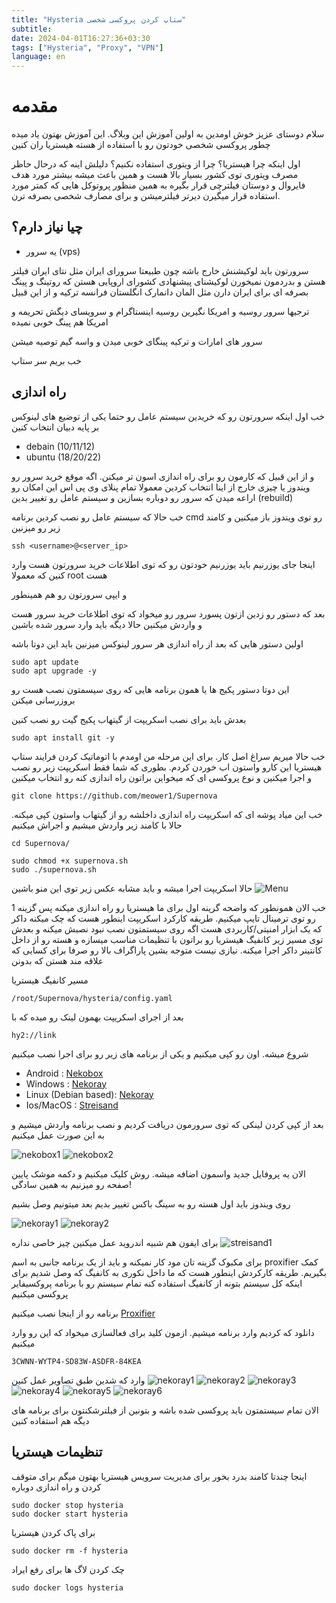 ```yaml
---
title: "Hysteria ستاپ کردن پروکسی شخصی"
subtitle:
date: 2024-04-01T16:27:36+03:30
tags: ["Hysteria", "Proxy", "VPN"]
language: en
---
```


# مقدمه

سلام دوستای عزیز خوش اومدین به اولین آموزش این وبلاگ. این آموزش بهتون یاد میده چطور پروکسی شخصی خودتون رو با استفاده از هسته هیستریا ران کنین

اول اینکه چرا هیستریا؟ چرا از ویتوری استفاده نکنیم؟ دلیلش اینه که درحال حاظر مصرف ویتوری توی کشور بسیار بالا هست و همین باعث میشه بیشتر مورد هدف فایروال و دوستان فیلترچی قرار بگیره به همین منظور پروتوکل هایی که کمتر مورد استفاده قرار میگیرن دیرتر فیلترمیشن و برای مصارف شخصی بصرفه ترن.

## چیا نیاز دارم؟

- یه سرور (vps)

سرورتون باید لوکیشنش خارج باشه چون طبیعتا سرورای ایران مثل نتای ایران فیلتر هستن و بدردمون نمیخورن لوکیشنای پیشنهادی کشورای اروپایی هستن که روتینگ و پینگ بصرفه ای برای ایران دارن مثل المان دانمارک انگلستان فرانسه ترکیه و از این قبیل

ترجیها سرور روسیه و امریکا نگیرین روسیه اینستاگرام و سرویسای دیگش تحریمه و امریکا هم پینگ خوبی نمیده

سرور های امارات و ترکیه پینگای خوبی میدن و واسه گیم توصیه میشن

خب بریم سر ستاپ

## راه اندازی

خب اول اینکه سرورتون رو که خریدین سیستم عامل رو حتما یکی از توضیع های لینوکس بر پایه دبیان انتخاب کنین

- debain (10/11/12)
- ubuntu (18/20/22)

و از این قبیل که کارمون رو برای راه اندازی اسون تر میکنن. اگه موقع خرید سرور رو ویندوز یا چیزی خارج از اینا انتخاب کردین معمولا تمام پنلای وی پی اس این امکان رو اراعه میدن که سرور رو دوباره بسازین و سیستم عامل رو تغییر بدین
(rebuild)

خب حالا که سیستم عامل رو نصب کردین برنامه
cmd
رو توی ویندوز باز میکنین و کامند زیر رو میزنین

```
ssh <username>@<server_ip>
```

اینجا جای یوزرنیم باید یوزرنیم خودتون رو که توی اطلاعات خرید سرورتون هست وارد کنین که معمولا
root هست

و ایپی سرورتون رو هم همینطور

بعد که دستور رو زدین ازتون پسورد سرور رو میخواد که توی اطلاعات خرید سرور هست و واردش میکنین حالا دیگه باید وارد سرور شده باشین

اولین دستور هایی که بعد از راه اندازی هر سرور لینوکس میزنین باید این دوتا باشه

```shell
sudo apt update
sudo apt upgrade -y
```

این دوتا دستور پکیج ها یا همون برنامه هایی که روی سیسمتون نصب هست رو بروزرسانی میکنن

بعدش باید برای نصب اسکریپت از گیتهاب پکیج گیت رو نصب کنین

```shell
sudo apt install git -y
```

خب حالا میریم سراغ اصل کار. برای این مرحله من اومدم با اتوماتیک کردن فرایند ستاپ هیستریا این کارو واستون اب خوردن کردم. بطوری که شما فقط اسکریپت زیر رو نصب و اجرا میکنین و نوع پروکسی ای که میخواین براتون راه اندازی کنه رو انتخاب میکنین

```shell
git clone https://github.com/meower1/Supernova
```

خب این میاد پوشه ای که اسکریپت راه اندازی داخلشه رو از گیتهاب واستون کپی میکنه. حالا با کامند زیر واردش میشیم و اجراش میکنیم

```shell
cd Supernova/
```

```shell
sudo chmod +x supernova.sh
sudo ./supernova.sh
```

حالا اسکریپت اجرا میشه و باید مشابه عکس زیر توی این منو باشین
![Menu](https://github.com/meower1/Supernova/blob/main/img/2.png?raw=true)

خب الان همونطور که واضحه گرینه اول برای ما هیستریا رو راه اندازی میکنه پس گزینه 1 رو توی ترمینال تایپ میکنیم.
طریقه کارکرد اسکریپت اینطور هست که چک میکنه داکر که یک ابزار امنیتی/کاربردی هست اگه روی سیستمتون نصب نبود نصبش میکنه و بعدش توی مسیر زیر کانفیگ هیستریا رو براتون با تنظیمات مناسب میسازه و هسته رو از داخل کانتینر داکر اجرا میکنه. نیازی نیست متوجه بشین پاراگراف بالا رو صرفا برای کسایی که علاقه مند هستن که بدونن

مسیر کانفیگ هیستریا

`/root/Supernova/hysteria/config.yaml`

بعد از اجرای اسکریپت بهمون لینک رو میده که با

`hy2://link`

شروع میشه. اون رو کپی میکنیم و یکی از برنامه های زیر رو برای اجرا نصب میکنیم

- Android :
  [Nekobox](https://github.com/MatsuriDayo/NekoBoxForAndroid/releases/download/1.2.9/NB4A-1.2.9-arm64-v8a.apk)
- Windows :
  [Nekoray](https://github.com/MatsuriDayo/nekoray/releases/download/3.26/nekoray-3.26-2023-12-09-windows64.zip)
- Linux (Debian based):
  [Nekoray](https://github.com/MatsuriDayo/nekoray/releases/download/3.26/nekoray-3.26-2023-12-09-debian-x64.deb)
- Ios/MacOS :
  [Streisand](https://apps.apple.com/us/app/streisand/id6450534064)

بعد از کپی کردن لینکی که توی سرورمون دریافت کردیم و نصب برنامه واردش میشیم و به این صورت عمل میکنیم

![nekobox1](https://github.com/meower1/Supernova/blob/main/img/moa1.jpg?raw=true)
![nekobox2](https://github.com/meower1/Supernova/blob/main/img/moa2_fix.jpg?raw=true)

الان یه پروفایل جدید واسمون اضافه میشه. روش کلیک میکنیم و دکمه موشک پایین صفحه رو میزنیم به همین سادگی!

روی ویندوز باید اول هسته رو به سینگ باکس تغییر بدیم بعد میتونیم وصل بشیم

![nekoray1](https://github.com/meower1/Supernova/blob/main/img/moa4_fix.jpg?raw=true)
![nekoray2](https://github.com/meower1/Supernova/blob/main/img/moa4.jpg?raw=true)

برای ایفون هم شبیه اندروید عمل میکنین چیز خاصی نداره
![streisand1](https://github.com/meower1/Supernova/blob/main/img/moa11.jpg?raw=true)

برای مکبوک گزینه تان مود کار نمیکنه و باید از یک برنامه جانبی به اسم
proxifier
کمک بگیریم. طریقه کارکردش اینطور هست که ما داخل نکوری به کانفیگ که وصل شدیم برای اینکه کل سیستم بتونه از کانفیگ استفاده کنه تمام سیستم رو با برنامه پروکسیفایر پروکسی میکنیم

برنامه رو از اینجا نصب میکنیم
[Proxifier](https://www.proxifier.com/download/ProxifierMac.dmg)

دانلود که کردیم وارد برنامه میشیم. ازمون کلید برای فعالسازی میخواد که این رو وارد میکنیم

```
3CWNN-WYTP4-SD83W-ASDFR-84KEA
```

وارد که شدین طبق تصاویر عمل کنین
![nekoray1](https://github.com/meower1/Supernova/blob/main/img/moa5.jpg?raw=true)
![nekoray2](https://github.com/meower1/Supernova/blob/main/img/moa6.jpg?raw=true)
![nekoray3](https://github.com/meower1/Supernova/blob/main/img/moa7.jpg?raw=true)
![nekoray4](https://github.com/meower1/Supernova/blob/main/img/moa8.jpg?raw=true)
![nekoray5](https://github.com/meower1/Supernova/blob/main/img/moa9.jpg?raw=true)
![nekoray6](https://github.com/meower1/Supernova/blob/main/img/moa10.jpg?raw=true)

الان تمام سیستمتون باید پروکسی شده باشه و بتونین از فیلترشکنتون برای برنامه های دیگه هم استفاده کنین

## تنظیمات هیستریا

اینجا چندتا کامند بدرد بخور برای مدیریت سرویس هیستریا بهتون میگم
برای متوقف کردن و راه اندازی دوباره

```shell
sudo docker stop hysteria
sudo docker start hysteria
```

برای پاک کردن هیستریا

```shell
sudo docker rm -f hysteria
```

چک کردن لاگ ها برای رفع ایراد

```shell
sudo docker logs hysteria
```
